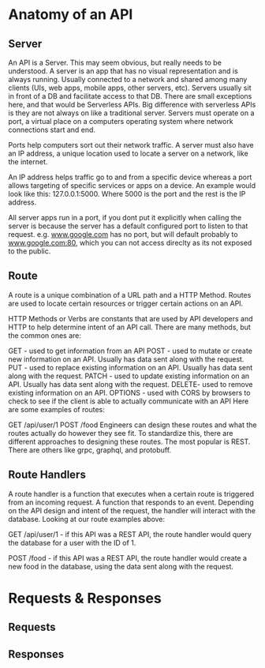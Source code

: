 # Anatomy of an API

## Server

An API is a Server. This may seem obvious, but really needs to be understood.
A server is an app that has no visual representation and is always running. Usually connected to a network and shared among many clients (UIs, web apps, mobile apps, other servers, etc). Servers usually sit in front of a DB and facilitate access to that DB. There are small exceptions here, and that would be Serverless APIs. Big difference with serverless APIs is they are not always on like a traditional server. Servers must operate on a port, a virtual place on a computers operating system where network connections start and end.

Ports help computers sort out their network traffic. A server must also have an IP address, a unique location used to locate a server on a network, like the internet.

An IP address helps traffic go to and from a specific device whereas a port allows targeting of specific services or apps on a device. An example would look like this: 127.0.0.1:5000. Where 5000 is the port and the rest is the IP address.

All server apps run in a port, if you dont put it explicitly when calling the server is because the server has a default configured port to listen to that request. e.g. www.google.com has no port, but will default probably to www.google.com:80, which you can not access direclty as its not exposed to the public.

## Route

A route is a unique combination of a URL path and a HTTP Method. Routes are used to locate certain resources or trigger certain actions on an API.

HTTP Methods or Verbs are constants that are used by API developers and HTTP to help determine intent of an API call. There are many methods, but the common ones are:

GET - used to get information from an API
POST - used to mutate or create new information on an API. Usually has data sent along with the request.
PUT - used to replace existing information on an API. Usually has data sent along with the request.
PATCH - used to update existing information on an API. Usually has data sent along with the request.
DELETE- used to remove existing information on an API.
OPTIONS - used with CORS by browsers to check to see if the client is able to actually communicate with an API
Here are some examples of routes:

GET /api/user/1
POST /food
Engineers can design these routes and what the routes actually do however they see fit. To standardize this, there are different approaches to designing these routes. The most popular is REST. There are others like grpc, graphql, and protobuff.

## Route Handlers

A route handler is a function that executes when a certain route is triggered from an incoming request.
A function that responds to an event.
Depending on the API design and intent of the request, the handler will interact with the database. Looking at our route examples above:

GET /api/user/1 - if this API was a REST API, the route handler would query the database for a user with the ID of 1.

POST /food - if this API was a REST API, the route handler would create a new food in the database, using the data sent along with the request.

# Requests & Responses

## Requests

## Responses
